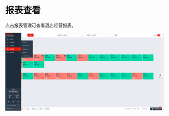 # 报表查看

点击报表管理可查看酒店经营报表。

![&#x4FA7;&#x8FB9;&#x680F;&#x62A5;&#x8868;&#x67E5;&#x770B;](../../.gitbook/assets/image%20%2882%29.png)



